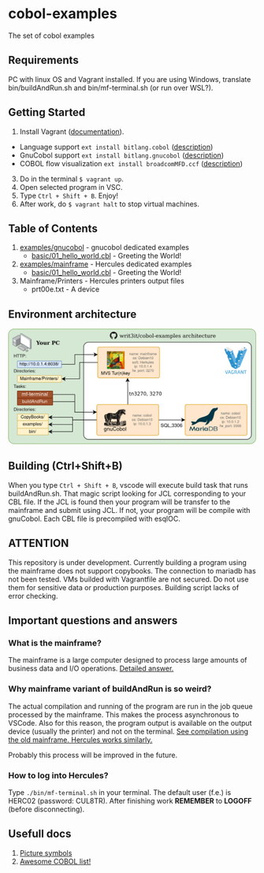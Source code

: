 # cobol-examples
The set of cobol examples

## Requirements

PC with linux OS and Vagrant installed. If you are using Windows, translate bin/buildAndRun.sh and bin/mf-terminal.sh (or run over WSL?).

## Getting Started

1. Install Vagrant ([documentation](https://www.vagrantup.com/docs/installation)).
- Language support `ext install bitlang.cobol` ([description](https://marketplace.visualstudio.com/items?itemName=bitlang.cobol))
- GnuCobol support `ext install bitlang.gnucobol` ([description](https://marketplace.visualstudio.com/items?itemName=bitlang.gnucobol))
- COBOL flow visualization `ext install broadcomMFD.ccf` ([description](https://marketplace.visualstudio.com/items?itemName=broadcomMFD.ccf))
3. Do in the terminal `$ vagrant up`.
4. Open selected program in VSC.
5. Type `Ctrl + Shift + B`. Enjoy!
6. After work, do `$ vagrant halt` to stop virtual machines.

## Table of Contents

1. [examples/gnucobol](examples/gnucobol/README.md) - gnucobol dedicated examples
    - [basic/01_hello_world.cbl](examples/gnucobol/basic/01_hello_world.cbl) - Greeting the World!
2. [examples/mainframe](examples/mainframe/README.md) - Hercules dedicated examples
    - [basic/01_hello_world.cbl](examples/mainframebasic/01_hello_world.cbl) - Greeting the World!
3. Mainframe/Printers - Hercules printers output files
    - prt00e.txt - A device

## Environment architecture

![Environment architecture diagram](docs/vagrant_arch.png)

## Building (Ctrl+Shift+B)

When you type `Ctrl + Shift + B`, vscode will execute build task that runs buildAndRun.sh. That magic script looking for JCL corresponding to your CBL file. If the JCL is found then your program will be transfer to the mainframe and submit using JCL. If not, your program will be compile with gnuCobol. Each CBL file is precompiled with esqlOC.

## ATTENTION

This repository is under development. Currently building a program using the mainframe does not support copybooks. The connection to mariadb has not been tested. VMs builded with Vagrantfile are not secured. Do not use them for sensitive data or production purposes. Building script lacks of error checking.

## Important questions and answers

### What is the mainframe?

The mainframe is a large computer designed to process large amounts of business data and I/O operations. [Detailed answer.](https://www.youtube.com/watch?v=eGlC3WXL8FQ)

### Why mainframe variant of buildAndRun is so weird?

The actual compilation and running of the program are run in the job queue processed by the mainframe. This makes the process asynchronous to VSCode. Also for this reason, the program output is available on the output device (usually the printer) and not on the terminal. [See compilation using the old mainframe. Hercules works similarly.](https://www.youtube.com/watch?v=uFQ3sajIdaM)

Probably this process will be improved in the future.

### How to log into Hercules?

Type `./bin/mf-terminal.sh` in your terminal. The default user (f.e.) is HERC02 (password: CUL8TR). After finishing work **REMEMBER** to **LOGOFF** (before disconnecting).

## Usefull docs

1. [Picture symbols](docs/picture_symbols.md)
2. [Awesome COBOL list!](https://github.com/writ3it/awesome-cobol)